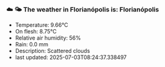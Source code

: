### ☁️ 🌤️  The weather in Florianópolis is: Florianópolis

- Temperature: 9.66°C
- On flesh: 8.75°C
- Relative air humidity: 56%
- Rain: 0.0 mm
- Description: Scattered clouds
- last updated: 2025-07-03T08:24:37.338497
